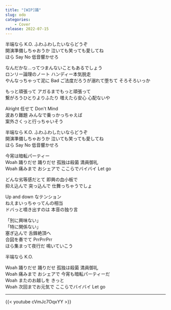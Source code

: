 ```yaml
---
title: "[WIP]踊"
slug: odo
categories:
    - Cover
release: 2022-07-15
---
```


半端なら K.O. ふわふわしたいならどうぞ  
開演準備しちゃおうか 泣いても笑っても愛してね  
ほら Say No 低音響かせろ  

なんだかな…ってつまんないこともあるでしょう  
ロンリー論理のノート ハンディー本気脱走  
やんなっちゃって泥に Bad ご法度だろうが溺れて堕ちて そろそろいっか  

もっと頑張って アガるまでもっと頑張って  
繋がろうひとりよりふたり 増えたら安心 心配ないや  

Alright 任せて Don't Mind  
波あり難題 みんなで乗っかっちゃえば  
案外さくっと行っちゃいそう  

半端なら K.O. ふわふわしたいならどうぞ  
開演準備しちゃおうか 泣いても笑っても愛してね  
ほら Say No 低音響かせろ  

今宵は暗転パーティー  
Woah 踊りだせ 踊りだせ 孤独は殺菌 満員御礼  
Woah 痛みまで おシェアで ここらでバイバイ Let go  

どんな劣等感だとて 即興の血小板で  
抑え込んで 突っ込んで 仕舞っちゃうでしょ  

Up and down なテンション  
ねえまいっちゃってんの相当  
ドバっと噴き出すのは 本音の独り言  

「別に興味ない」  
「特に関係ない」  
塞ぎ込んで 舌鋒絶頂へ  
合図を奏でて PrrPrrPrr  
ほら集まって夜行だ 鳴いていこう  

半端なら K.O.  

Woah 踊りだせ 踊りだせ 孤独は殺菌 満員御礼  
Woah 痛みまで おシェアで 今宵も暗転パーティーだ  
Woah またのお越しを きっと  
Woah 次回までお元気で ここらでバイバイ Let go  

---

{{< youtube cVmJc7OqxYY >}}